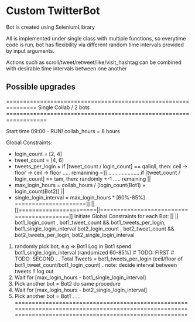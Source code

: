 # Custom TwitterBot

Bot is created using SeleniumLibrary

All is implemented under single class with multiple functions, so everytime code is run, bot has flexibility via different random time intervals provided by input arguments.

Actions such as scroll/tweet/retweet/like/visit_hashtag can be combined with desirable time intervals between one another


## Possible upgrades

=============================================================== Single Collab / 2 bots ==================================================================

Start time 09:00 - RUN!
collab_hours = 8 hours

Global Constraints:
- login_count = [2, 4]
- tweet_count = [4, 6]
- tweets_per_login = if [tweet_count / login_count] == qaliqli, then: ceil -> floor -> ceil -> floor ..... remanining =]] 
......................if [tweet_count / login_count] == tam, then: randomly +-1 ..... remaining                        || 
- max_login_hours = collab_hours / [login_count(Bot1) + login_count(Bot2)]                                             ||
- single_login_interval = max_login_hours * [60%-85%] =====================]]                                          ||
                                                  [[=======================||==========================================]]
Initiate Global Constraints for each Bot:         ||                       ||
bot1_login_count , bot1_tweet_count && bot1_tweets_per_login, bot1_single_login_interval
bot2_login_count , bot2_tweet_count && bot2_tweets_per_login, bot2_single_login_interval

1) randomly pick bot, e.g => Bot1
    Log in Bot1
    spend bot1_single_login_interval (randomized 60-85%)
             # TODO: FIRST
             # TODO: SECOND
             .
             .
             Total Tweets = bot1_tweets_per_login (ceil/floor of bot1_tweet_count/bot1_login_count)
             .
             note: decide interval between tweets !!
    log out 
2) Wait for [max_login_hours - bot1_single_login_interval]
2) Pick another bot = Bot2
     do same procedure
3) Wait for [max_login_hours - bot2_single_login_interval]
4) Pick another bot = Bot1
.
.
.
=========================================================================================================================================================

